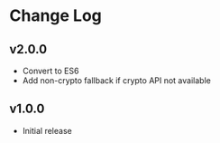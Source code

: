 # Change Log

## v2.0.0

- Convert to ES6
- Add non-crypto fallback if crypto API not available

## v1.0.0

- Initial release
